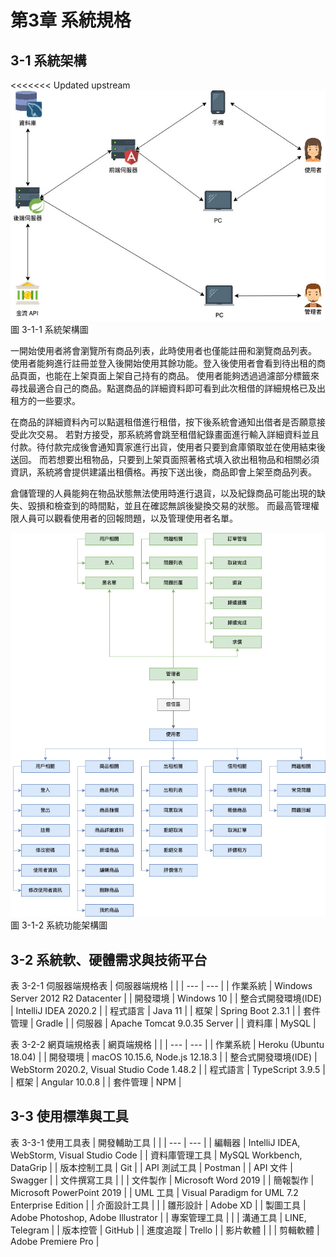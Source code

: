 # 第3章 系統規格

## 3-1 系統架構
<<<<<<< Updated upstream
![圖 3-1-1 系統架構圖](./images/CH3/圖3-1-1系統架構圖.jpg)
<br>
圖 3-1-1 系統架構圖

一開始使用者將會瀏覽所有商品列表，此時使用者也僅能註冊和瀏覽商品列表。
使用者能夠進行註冊並登入後開始使用其餘功能。登入後使用者會看到待出租的商品頁面，也能在上架頁面上架自己持有的商品。
使用者能夠透過過濾部分標籤來尋找最適合自己的商品。點選商品的詳細資料即可看到此次租借的詳細規格已及出租方的一些要求。

在商品的詳細資料內可以點選租借進行租借，按下後系統會通知出借者是否願意接受此次交易。
若對方接受，那系統將會跳至租借紀錄畫面進行輸入詳細資料並且付款。待付款完成後會通知賣家進行出貨，使用者只要到倉庫領取並在使用結束後送回。
而若想要出租物品，只要到上架頁面照著格式填入欲出租物品和相關必須資訊，系統將會提供建議出租價格。再按下送出後，商品即會上架至商品列表。

倉儲管理的人員能夠在物品狀態無法使用時進行退貨，以及紀錄商品可能出現的缺失、毀損和檢查到的時間點，並且在確認無誤後變換交易的狀態。
而最高管理權限人員可以觀看使用者的回報問題，以及管理使用者名單。

![圖 3-1-2 系統功能架構圖](./images/CH3/圖3-1-2系統功能架構圖.jpg)
<br>
圖 3-1-2 系統功能架構圖

## 3-2 系統軟、硬體需求與技術平台
表 3-2-1 伺服器端規格表
| 伺服器端規格 |  |
| --- | --- |
| 作業系統 | Windows Server 2012 R2 Datacenter |
| 開發環境 | Windows 10 |
| 整合式開發環境(IDE) | IntelliJ IDEA 2020.2 |
| 程式語言 | Java 11 |
| 框架 | Spring Boot 2.3.1 |
| 套件管理 | Gradle |
| 伺服器 | Apache Tomcat 9.0.35 Server |
| 資料庫 | MySQL |

表 3-2-2 網頁端規格表
| 網頁端規格 |  |
| --- | --- |
| 作業系統 | Heroku (Ubuntu 18.04) |
| 開發環境 | macOS 10.15.6, Node.js 12.18.3 |
| 整合式開發環境(IDE) | WebStorm 2020.2, Visual Studio Code 1.48.2 |
| 程式語言 | TypeScript 3.9.5 |
| 框架 | Angular 10.0.8 |
| 套件管理 | NPM |

## 3-3 使用標準與工具
表 3-3-1 使用工具表
| 開發輔助工具 |  |
| --- | --- |
| 編輯器 | IntelliJ IDEA, WebStorm, Visual Studio Code |
| 資料庫管理工具 | MySQL Workbench, DataGrip |
| 版本控制工具 | Git |
| API 測試工具 | Postman |
| API 文件 | Swagger |
| 文件撰寫工具 |  |
| 文件製作 | Microsoft Word 2019 |
| 簡報製作 | Microsoft PowerPoint 2019 |
| UML 工具 | Visual Paradigm for UML 7.2 Enterprise Edition |
| 介面設計工具 |  |
| 雛形設計 | Adobe XD |
| 製圖工具 | Adobe Photoshop, Adobe Illustrator |
| 專案管理工具 |  |
| 溝通工具 | LINE, Telegram |
| 版本控管 | GitHub |
| 進度追蹤 | Trello |
| 影片軟體 |  |
| 剪輯軟體 | Adobe Premiere Pro |